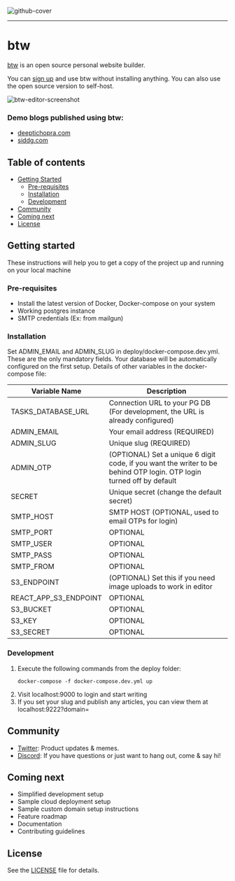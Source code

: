 ![github-cover](https://user-images.githubusercontent.com/70569022/233320406-da81d842-c0d9-4d63-938e-fe521203e4e0.png)

---

# btw

[btw](https://btw.so) is an open source personal website builder.

You can [sign up](https://btw.so) and use btw without installing anything. You can also use the open source version to self-host.

![btw-editor-screenshot](https://user-images.githubusercontent.com/70569022/233320021-e05c995f-4e4e-48a9-83de-f578d3662df1.png)

### Demo blogs published using btw:

-   [deeptichopra.com](https://www.deeptichopra.com/about)
-   [siddg.com](https://www.siddg.com/about)

## Table of contents

-   [Getting Started](#getting-started)
    -   [Pre-requisites](#pre-requisites)
    -   [Installation](#installation)
    -   [Development](#development)
-   [Community](#community)
-   [Coming next](#coming-next)
-   [License](#license)

## Getting started

These instructions will help you to get a copy of the project up and running on your local machine

### Pre-requisites

-   Install the latest version of Docker, Docker-compose on your system
-   Working postgres instance
-   SMTP credentials (Ex: from mailgun)

### Installation

Set ADMIN_EMAIL and ADMIN_SLUG in deploy/docker-compose.dev.yml. These are the only mandatory fields. Your database will be automatically configured on the first setup. Details of other variables in the docker-compose file:

| Variable Name            | Description                                                                                                         |
|--------------------------|---------------------------------------------------------------------------------------------------------------------|
| TASKS_DATABASE_URL       | Connection URL to your PG DB (For development, the URL is already configured)                                                                                |
| ADMIN_EMAIL              | Your email address (REQUIRED)                                                                                                  |
| ADMIN_SLUG               | Unique slug (REQUIRED)                                                                                                         |
| ADMIN_OTP                | (OPTIONAL) Set a unique 6 digit code, if you want the writer to be behind OTP login. OTP login turned off by default |
| SECRET                   | Unique secret (change the default secret)                                                                                                       |
| SMTP_HOST                | SMTP HOST (OPTIONAL, used to email OTPs for login)                                                   |
| SMTP_PORT                | OPTIONAL                                                                                                                  |
| SMTP_USER                | OPTIONAL                                                                                                                    |
| SMTP_PASS                | OPTIONAL                                                                                                                    |
| SMTP_FROM                | OPTIONAL                                                                                                                    |
| S3_ENDPOINT              | (OPTIONAL) Set this if you need image uploads to work in editor                                                                                                          |
| REACT_APP_S3_ENDPOINT    | OPTIONAL                                                                                                                    |
| S3_BUCKET                | OPTIONAL                                                                                                                    |
| S3_KEY                   | OPTIONAL                                                                                                                    |
| S3_SECRET                | OPTIONAL                                                                                                                   |

### Development

1. Execute the following commands from the deploy folder:
    ```
    docker-compose -f docker-compose.dev.yml up
    ```
2. Visit localhost:9000 to login and start writing
3. If you set your slug and publish any articles, you can view them at localhost:9222?domain=<admin slug>

## Community

-   [Twitter](https://twitter.com/btw_hq): Product updates & memes.
-   [Discord](https://discord.com/invite/vbDysPXJuF): If you have questions or just want to hang out, come & say hi!

## Coming next

-   Simplified development setup
-   Sample cloud deployment setup
-   Sample custom domain setup instructions
-   Feature roadmap
-   Documentation
-   Contributing guidelines

## License

See the [LICENSE](https://github.com/btw-so/btw/blob/main/LICENSE) file for details.
